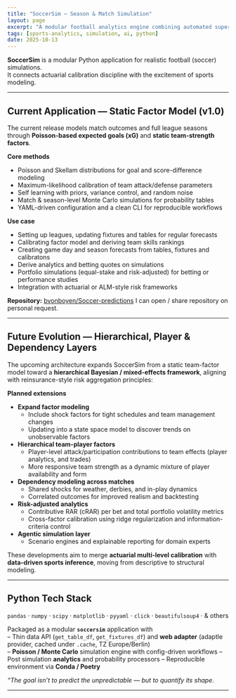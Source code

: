 ```yaml
---
title: "SoccerSim — Season & Match Simulation"
layout: page
excerpt: "A modular football analytics engine combining automated supervised learning calibrations with a static factor model."
tags: [sports-analytics, simulation, ai, python]
date: 2025-10-13
---
```


**SoccerSim** is a modular Python application for realistic football (soccer) simulations.  
It connects actuarial calibration discipline with the excitement of sports modeling.

---

## Current Application — Static Factor Model (v1.0)

The current release models match outcomes and full league seasons through **Poisson-based expected goals (xG)** and **static team-strength factors**.

**Core methods**
- Poisson and Skellam distributions for goal and score-difference modeling  
- Maximum-likelihood calibration of team attack/defense parameters
- Self learning with priors, variance control, and random noise  
- Match & season-level Monte Carlo simulations for probability tables  
- YAML-driven configuration and a clean CLI for reproducible workflows

**Use case**
- Setting up leagues, updating fixtures and tables for regular forecasts
- Calibrating factor model and deriving team skills rankings
- Creating game day and season forecasts from tables, fixtures and calibratons
- Derive analytics and betting quotes on simulations
- Portfolio simulations (equal-stake and risk-adjusted) for betting or performance studies  
- Integration with actuarial or ALM-style risk frameworks

**Repository:** [bvonboyen/Soccer-predictions](https://github.com/bvonboyen/Soccer-predictions)
I can open / share repository on personal request.

---

## Future Evolution — Hierarchical, Player & Dependency Layers

The upcoming architecture expands SoccerSim from a static team-factor model toward a **hierarchical Bayesian / mixed-effects framework**, aligning with reinsurance-style risk aggregation principles:

**Planned extensions**
- **Expand factor modeling**  
  - Include shock factors for tight schedules and team management changes
  - Updating into a state space model to discover trends on unobservable factors
- **Hierarchical team-player factors**  
  - Player-level attack/participation contributions to team effects (player analytics, and trades)  
  - More responsive team strength as a dynamic mixture of player availability and form  
- **Dependency modeling across matches**  
  - Shared shocks for weather, derbies, and in-play dynamics
  - Correlated outcomes for improved realism and backtesting
- **Risk-adjusted analytics**  
  - Contributive RAR (cRAR) per bet and total portfolio volatility metrics  
  - Cross-factor calibration using ridge regularization and information-criteria control  
- **Agentic simulation layer**  
  - Scenario engines and explainable reporting for domain experts

These developments aim to merge **actuarial multi-level calibration** with **data-driven sports inference**, moving from descriptive to structural modeling.

---

## Python Tech Stack  
`pandas` · `numpy` · `scipy` · `matplotlib` · `pyyaml` · `click` · `beautifulsoup4` · & others 

Packaged as a modular **`soccersim`** application with  
– Thin data API (`get_table_df`, `get_fixtures_df`) and **web adapter** (adaptle provider, cached under `.cache`, TZ Europe/Berlin)  
– **Poisson / Monte Carlo** simulation engine with config-driven workflows
– Post simulation **analytics** and probability processors 
– Reproducible environment via **Conda / Poetry**

*“The goal isn’t to predict the unpredictable — but to quantify its shape.*

---
